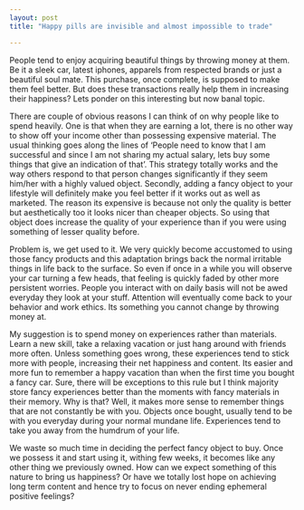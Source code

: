 ```yaml
---
layout: post
title: "Happy pills are invisible and almost impossible to trade"

---
```


People tend to enjoy acquiring beautiful things by throwing money at them. Be it a sleek car, latest iphones, apparels from respected brands or just a beautiful soul mate. This purchase, once complete, is supposed to make them feel better. But does these transactions really help them in increasing their happiness? Lets ponder on this interesting but now banal topic.

There are couple of obvious reasons I can think of on why people like to spend heavily. One is that when they are earning a lot, there is no other way to show off your income other than possessing expensive material. The usual thinking goes along the lines of ‘People need to know that I am successful and since I am not sharing my actual salary, lets buy some things that give an indication of that’. This strategy totally works and the way others respond to that person changes significantly if they seem him/her with a highly valued object. Secondly, adding a fancy object to your lifestyle will definitely make you feel better if it works out as well as marketed. The reason its expensive is because not only the quality is better but aesthetically too it looks nicer than cheaper objects. So using that object does increase the quality of your experience than if you were using something of lesser quality before.

Problem is, we get used to it. We very quickly become accustomed to using those fancy products and this adaptation brings back the normal irritable things in life back to the surface. So even if once in a while you will observe your car turning a few heads, that feeling is quickly faded by other more persistent worries. People you interact with on daily basis will not be awed everyday they look at your stuff. Attention will eventually come back to your behavior and work ethics. Its something you cannot change by throwing money at.

My suggestion is to spend money on experiences rather than materials. Learn a new skill, take a relaxing vacation or just hang around with friends more often. Unless something goes wrong, these experiences tend to stick more with people, increasing their net happiness and content. Its easier and more fun to remember a happy vacation than when the first time you bought a fancy car. Sure, there will be exceptions to this rule but I think majority store fancy experiences better than the moments with fancy materials in their memory.  Why is that? Well, it makes more sense to remember things that are not constantly be with you. Objects once bought, usually tend to be with you everyday during your normal mundane life. Experiences tend to take you away from the humdrum of your life.

We waste so much time in deciding the perfect fancy object to buy. Once we possess it and start using it, withing few weeks, it becomes like any other thing we previously owned. How can we expect something of this nature to bring us happiness? Or have we totally lost hope on achieving long term content and hence try to focus on never ending ephemeral positive feelings?